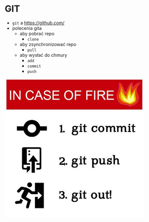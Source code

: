# GIT

- `git` a https://github.com/
- polecenia gita
  - aby pobrać repo
    - `clone`
  - aby zsynchronizować repo 
    - `pull`
  - aby wysłać do chmury
    - `add`
    - `commit`
    - `push`

![fire.jpg](fire.jpg)